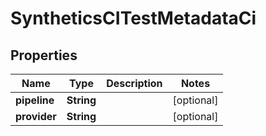 

# SyntheticsCITestMetadataCi

## Properties

Name | Type | Description | Notes
------------ | ------------- | ------------- | -------------
**pipeline** | **String** |  |  [optional]
**provider** | **String** |  |  [optional]



